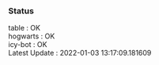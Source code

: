 ### Status


table : OK  
hogwarts : OK  
icy-bot : OK  
Latest Update : 2022-01-03 13:17:09.181609

